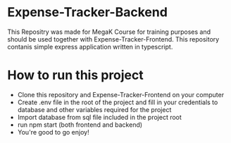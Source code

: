 # Expense-Tracker-Backend

This Repositry was made for MegaK Course for training purposes and should be used together with Expense-Tracker-Frontend. This repository contanis simple express application
written in typescript. 

# How to run this project

- Clone this repository and Expense-Tracker-Frontend on your computer
- Create .env file in the root of the project and fill in your credentials to database and other variables required for the project
- Import database from sql file included in the project root
- run npm start (both frontend and backend)
- You're good to go enjoy!

